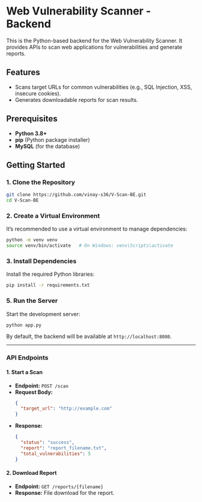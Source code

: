 # Web Vulnerability Scanner - Backend

This is the Python-based backend for the Web Vulnerability Scanner. It provides APIs to scan web applications for vulnerabilities and generate reports.

## Features
- Scans target URLs for common vulnerabilities (e.g., SQL Injection, XSS, insecure cookies).
- Generates downloadable reports for scan results.

## Prerequisites
- **Python 3.8+**
- **pip** (Python package installer)
- **MySQL** (for the database)

## Getting Started

### 1. Clone the Repository
```bash
git clone https://github.com/vinay-s36/V-Scan-BE.git
cd V-Scan-BE
```

### 2. Create a Virtual Environment
It’s recommended to use a virtual environment to manage dependencies:
```bash
python -m venv venv
source venv/bin/activate   # On Windows: venv\Scripts\activate
```

### 3. Install Dependencies
Install the required Python libraries:
```bash
pip install -r requirements.txt
```

### 5. Run the Server
Start the development server:
```bash
python app.py
```

By default, the backend will be available at `http://localhost:8080`.

---

### API Endpoints
#### 1. **Start a Scan**
   - **Endpoint:** `POST /scan`
   - **Request Body:**
     ```json
     {
       "target_url": "http://example.com"
     }
     ```
   - **Response:**
     ```json
     {
       "status": "success",
       "report": "report_filename.txt",
       "total_vulnerabilities": 5
     }
     ```

#### 2. **Download Report**
   - **Endpoint:** `GET /reports/{filename}`
   - **Response:** File download for the report.

